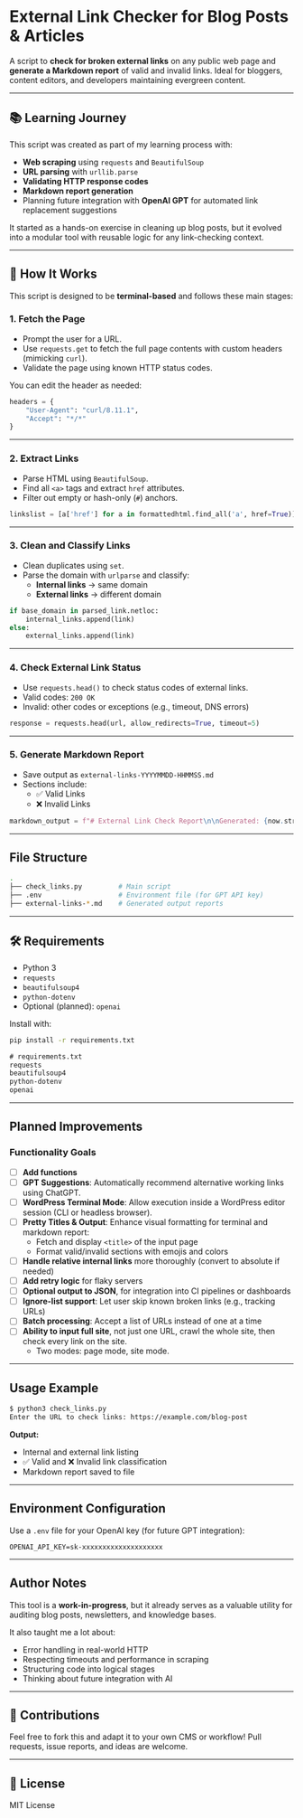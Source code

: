 # External Link Checker for Blog Posts & Articles

A script to **check for broken external links** on any public web page and **generate a Markdown report** of valid and invalid links. Ideal for bloggers, content editors, and developers maintaining evergreen content.

---

## 📚 Learning Journey

This script was created as part of my learning process with:

- **Web scraping** using `requests` and `BeautifulSoup`
- **URL parsing** with `urllib.parse`
- **Validating HTTP response codes**
- **Markdown report generation**
- Planning future integration with **OpenAI GPT** for automated link replacement suggestions

It started as a hands-on exercise in cleaning up blog posts, but it evolved into a modular tool with reusable logic for any link-checking context.

---

## 🧠 How It Works

This script is designed to be **terminal-based** and follows these main stages:

### 1. Fetch the Page

- Prompt the user for a URL.
- Use `requests.get` to fetch the full page contents with custom headers (mimicking `curl`).
- Validate the page using known HTTP status codes.

You can edit the header as needed:
```python
headers = {
    "User-Agent": "curl/8.11.1",
    "Accept": "*/*"
}
```

---

### 2. Extract Links

- Parse HTML using `BeautifulSoup`.
- Find all `<a>` tags and extract `href` attributes.
- Filter out empty or hash-only (`#`) anchors.

```python
linkslist = [a['href'] for a in formattedhtml.find_all('a', href=True)]
```

---

### 3. Clean and Classify Links

- Clean duplicates using `set`.
- Parse the domain with `urlparse` and classify:
  - **Internal links** → same domain
  - **External links** → different domain

```python
if base_domain in parsed_link.netloc:
    internal_links.append(link)
else:
    external_links.append(link)
```

---

### 4. Check External Link Status

- Use `requests.head()` to check status codes of external links.
- Valid codes: `200 OK`
- Invalid: other codes or exceptions (e.g., timeout, DNS errors)

```python
response = requests.head(url, allow_redirects=True, timeout=5)
```

---

### 5. Generate Markdown Report

- Save output as `external-links-YYYYMMDD-HHMMSS.md`
- Sections include:
  - ✅ Valid Links
  - ❌ Invalid Links

```python
markdown_output = f"# External Link Check Report\n\nGenerated: {now.strftime('%Y-%m-%d %H:%M:%S')}\n\n"
```

---

## File Structure

```bash
.
├── check_links.py         # Main script
├── .env                   # Environment file (for GPT API key)
├── external-links-*.md    # Generated output reports
```

---

## 🛠️ Requirements

- Python 3
- `requests`
- `beautifulsoup4`
- `python-dotenv`
- Optional (planned): `openai`

Install with:

```bash
pip install -r requirements.txt
```

```txt
# requirements.txt
requests
beautifulsoup4
python-dotenv
openai
```

---

## Planned Improvements

### Functionality Goals

- [ ] **Add functions**
- [ ] **GPT Suggestions**: Automatically recommend alternative working links using ChatGPT.
- [ ] **WordPress Terminal Mode**: Allow execution inside a WordPress editor session (CLI or headless browser).
- [ ] **Pretty Titles & Output**: Enhance visual formatting for terminal and markdown report:
  - Fetch and display `<title>` of the input page
  - Format valid/invalid sections with emojis and colors
- [ ] **Handle relative internal links** more thoroughly (convert to absolute if needed)
- [ ] **Add retry logic** for flaky servers
- [ ] **Optional output to JSON**, for integration into CI pipelines or dashboards
- [ ] **Ignore-list support**: Let user skip known broken links (e.g., tracking URLs)
- [ ] **Batch processing**: Accept a list of URLs instead of one at a time
- [ ] **Ability to input full site**, not just one URL, crawl the whole site, then check every link on the site.
  - Two modes: page mode, site mode.

---

## Usage Example

```bash
$ python3 check_links.py
Enter the URL to check links: https://example.com/blog-post
```

**Output:**

- Internal and external link listing
- ✅ Valid and ❌ Invalid link classification
- Markdown report saved to file

---

## Environment Configuration

Use a `.env` file for your OpenAI key (for future GPT integration):

```env
OPENAI_API_KEY=sk-xxxxxxxxxxxxxxxxxxxx
```

---

## Author Notes

This tool is a **work-in-progress**, but it already serves as a valuable utility for auditing blog posts, newsletters, and knowledge bases.

It also taught me a lot about:

- Error handling in real-world HTTP
- Respecting timeouts and performance in scraping
- Structuring code into logical stages
- Thinking about future integration with AI

---

## 🤝 Contributions

Feel free to fork this and adapt it to your own CMS or workflow! Pull requests, issue reports, and ideas are welcome.

---

## 📄 License

MIT License
